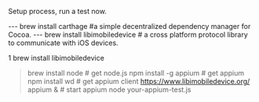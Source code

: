 Setup process, run a test now.

--- brew install carthage			#a simple decentralized dependency manager for Cocoa.
--- brew install libimobiledevice		# a cross platform protocol library to communicate with iOS devices.


1
brew install libimobiledevice

> brew install node      # get node.js
> npm install -g appium  # get appium
> npm install wd         # get appium client https://www.libimobiledevice.org/
> appium &               # start appium
> node your-appium-test.js